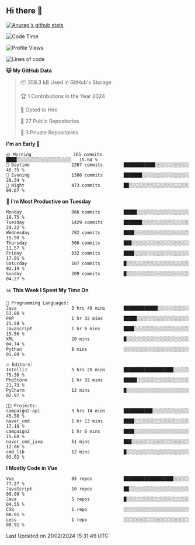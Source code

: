 ## Hi there 👋

[![Anurag's github stats](https://github-readme-stats.vercel.app/api?username=Songwonseok)](https://github.com/anuraghazra/github-readme-stats)



<!--START_SECTION:waka-->
![Code Time](http://img.shields.io/badge/Code%20Time-2%2C684%20hrs%205%20mins-blue)

![Profile Views](http://img.shields.io/badge/Profile%20Views-0-blue)

![Lines of code](https://img.shields.io/badge/From%20Hello%20World%20I%27ve%20Written-34.8%20million%20lines%20of%20code-blue)

**🐱 My GitHub Data** 

> 📦 358.3 kB Used in GitHub's Storage 
 > 
> 🏆 1 Contributions in the Year 2024
 > 
> 💼 Opted to Hire
 > 
> 📜 27 Public Repositories 
 > 
> 🔑 3 Private Repositories 
 > 
**I'm an Early 🐤** 

```text
🌞 Morning                765 commits         ████░░░░░░░░░░░░░░░░░░░░░   15.64 % 
🌆 Daytime                2267 commits        ████████████░░░░░░░░░░░░░   46.35 % 
🌃 Evening                1386 commits        ███████░░░░░░░░░░░░░░░░░░   28.34 % 
🌙 Night                  473 commits         ██░░░░░░░░░░░░░░░░░░░░░░░   09.67 % 
```
📅 **I'm Most Productive on Tuesday** 

```text
Monday                   966 commits         █████░░░░░░░░░░░░░░░░░░░░   19.75 % 
Tuesday                  1429 commits        ███████░░░░░░░░░░░░░░░░░░   29.22 % 
Wednesday                782 commits         ████░░░░░░░░░░░░░░░░░░░░░   15.99 % 
Thursday                 566 commits         ███░░░░░░░░░░░░░░░░░░░░░░   11.57 % 
Friday                   832 commits         ████░░░░░░░░░░░░░░░░░░░░░   17.01 % 
Saturday                 107 commits         █░░░░░░░░░░░░░░░░░░░░░░░░   02.19 % 
Sunday                   209 commits         █░░░░░░░░░░░░░░░░░░░░░░░░   04.27 % 
```


📊 **This Week I Spent My Time On** 

```text
💬 Programming Languages: 
Java                     3 hrs 49 mins       █████████████░░░░░░░░░░░░   53.88 % 
PHP                      1 hr 32 mins        █████░░░░░░░░░░░░░░░░░░░░   21.59 % 
JavaScript               1 hr 6 mins         ████░░░░░░░░░░░░░░░░░░░░░   15.56 % 
XML                      20 mins             █░░░░░░░░░░░░░░░░░░░░░░░░   04.74 % 
Python                   8 mins              ░░░░░░░░░░░░░░░░░░░░░░░░░   01.89 % 

🔥 Editors: 
IntelliJ                 5 hrs 20 mins       ███████████████████░░░░░░   75.30 % 
PhpStorm                 1 hr 32 mins        █████░░░░░░░░░░░░░░░░░░░░   21.73 % 
PyCharm                  12 mins             █░░░░░░░░░░░░░░░░░░░░░░░░   02.97 % 

🐱‍💻 Projects: 
campaign2-api            3 hrs 14 mins       ███████████░░░░░░░░░░░░░░   45.58 % 
naver_cmd                1 hr 13 mins        ████░░░░░░░░░░░░░░░░░░░░░   17.18 % 
campaign2                1 hr 6 mins         ████░░░░░░░░░░░░░░░░░░░░░   15.69 % 
naver_cmd_java           51 mins             ███░░░░░░░░░░░░░░░░░░░░░░   12.06 % 
cmd_lib                  12 mins             █░░░░░░░░░░░░░░░░░░░░░░░░   03.02 % 
```

**I Mostly Code in Vue** 

```text
Vue                      85 repos            ███████████████████░░░░░░   77.27 % 
JavaScript               10 repos            ██░░░░░░░░░░░░░░░░░░░░░░░   09.09 % 
Java                     5 repos             █░░░░░░░░░░░░░░░░░░░░░░░░   04.55 % 
CSS                      1 repo              ░░░░░░░░░░░░░░░░░░░░░░░░░   00.91 % 
Less                     1 repo              ░░░░░░░░░░░░░░░░░░░░░░░░░   00.91 % 
```




 Last Updated on 21/02/2024 15:31:49 UTC
<!--END_SECTION:waka-->
